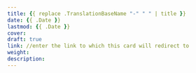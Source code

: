 ```yaml
---
title: {{ replace .TranslationBaseName "-" " " | title }}
date: {{ .Date }}
lastmod: {{ .Date }}
cover:
draft: true
link: //enter the link to which this card will redirect to
weight:
description:
---
```

